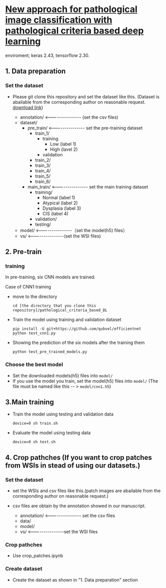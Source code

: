 # [New approach for pathological image classification with pathological criteria based deep learning]()


enviroment; keras 2.43, tensorflow 2.30. 

## 1. Data preparation
### Set the dataset
- Please git clone this repository and set the dataset like this.
  (Dataset is abailable from the corresponding author on reasonable request. [download link](https://www.nature.com/articles/s42256-019-0052-1#data-availability))
     
    - annotation/    <--------------- (set the csv files)
    - dataset/
        - pre_train/    <--------------- set the pre-training dataset
            - train_1/
                - training
                    - Low (label 1)
                    - High (lavel 2)
                - validation
            - train_2/
            - train_3/
            - train_4/
            - train_5/
            - train_6/
        - main_train/    <--------------- set the main training dataset
            - training/
                - Normal (label 1)
                - Atypical (label 2)
                - Dysplasia (label 3)
                - CIS (label 4)
            - validation/
            - testing/
    - model/    <---------------（set the model(h5) files）
    - vs/    <---------------(set the WSI files)

## 2. Pre-train
### training
In pre-training, six CNN models are trained. 

Case of CNN1 training
- move to the directory
    ```
    cd [the directory that you clone this repository]/pathological_criteria_based_DL
    ```
- Train the model using training and validation dataset
    ```
    pip install -U git+https://github.com/qubvel/efficientnet
    python test_cnn1.py
    ```
- Showing the prediction of the six models after the training them
    ```
    python test_pre_trained_models.py
    ```
    
### Choose the best model
- Set the downloaded models(h5) files into ```model/```
- If you use the model you train, set the model(h5) files into ```model/``` (The file must be named like this -- > ```model/cnn1.h5```)


## 3.Main training
- Train the model using testing and validation data 
    ```
    device=0 sh train.sh
    ```
- Evaluate the model using testing data
    ```
    device=0 sh test.sh
    ```

## 4. Crop pathches (If you want to crop patches from WSIs in stead of using our datasets.)
### Set the dataset
- set the WSIs and csv files like this.(patch images are abailable from the corresponding author on reasonable request.)
- csv files are obtain by the annotation showed in our manuscript.
     
    - annotation/  <--------------- set the csv files
    - data/
    - model/
    - vs/  <---------------set the WSI files
    
### Crop pathches
- Use crop_patches.ipynb

### Create dataset
- Create the dataset as shown in "1. Data preparation" section
